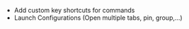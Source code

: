 - Add custom key shortcuts for commands
- Launch Configurations (Open multiple tabs, pin, group,...)
